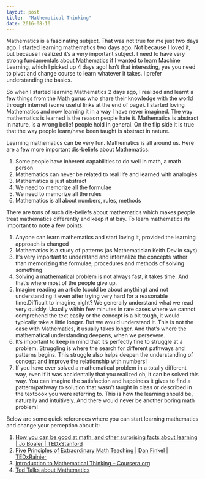 ```yaml
---
layout: post
title:  "Mathematical Thinking"
date: 2016-08-10
---
```

Mathematics is a fascinating subject. That was not true for me just two days ago. I started learning mathematics two days ago. Not because I loved it, but because I realized it’s a very important subject. I need to have very strong fundamentals about Mathematics if I wanted to learn Machine Learning, which I picked up 4 days ago! Isn’t that interesting, yes you need to pivot and change course to learn whatever it takes. I prefer understanding the basics.

So when I started learning Mathematics 2 days ago, I realized and learnt a few things from the Math gurus who share their knowledge with the world through internet (some useful links at the end of page). I started loving Mathematics and now learning it in a way I have never imagined. The way mathematics is learned is the reason people hate it. Mathematics is abstract in nature, is a wrong belief people hold in general. On the flip side it is true that the way people learn/have been taught is abstract in nature.

Learning mathematics can be very fun. Mathematics is all around us. Here are a few more important dis-beliefs about Mathematics:

  1. Some people have inherent capabilities to do well in math, a math person
  2. Mathematics can never be related to real life and learned with analogies
  3. Mathematics is just abstract
  4. We need to memorize all the formulae
  5. We need to memorize all the rules
  6. Mathematics is all about numbers, rules, methods

There are tons of such dis-beliefs about mathematics which makes people treat mathematics differently and keep it at bay. To learn mathematics its important to note a few points:

  1. Anyone can learn mathematics and start loving it, provided the learning approach is changed
  2. Mathematics is a study of patterns (as Mathematician Keith Devlin says)
  3. It’s very important to understand and internalize the concepts rather than memorizing the formulae, procedures and methods of solving something
  4. Solving a mathematical problem is not always fast, it takes time. And that’s where most of the people give up.
  5. Imagine reading an article (could be about anything) and not understanding it even after trying very hard for a reasonable time.Difficult to imagine, right? We generally understand what we read very quickly. Usually within few minutes in rare cases where we cannot comprehend the text easily or the concept is a bit tough, it would typically take a little longer. But we would understand it. This is not the case with Mathematics, it usually takes longer. And that’s where the mathematical understanding deepens, when we persevere.
  6. It’s important to keep in mind that it’s perfectly fine to struggle at a problem. Struggling is where the search for different pathways and patterns begins. This struggle also helps deepen the understanding of concept and improve the relationship with numbers!
  7. If you have ever solved a mathematical problem in a totally different way, even if it was accidentally that you realized oh, it can be solved this way. You can imagine the satisfaction and happiness it gives to find a pattern/pathway to solution that wasn’t taught in class or described in the textbook you were referring to. This is how the learning should be, naturally and intuitively. And there would never be another boring math problem!
 
Below are some quick references where you can start learning mathematics and change your perception about it:

  1. [How you can be good at math, and other surprising facts about learning | Jo Boaler | TEDxStanford](https://www.youtube.com/watch?v=3icoSeGqQtY)
  2. [Five Principles of Extraordinary Math Teaching | Dan Finkel | TEDxRainier](https://www.youtube.com/watch?v=ytVneQUA5-c)
  3. [Introduction to Mathematical Thinking – Coursera.org](https://www.coursera.org/learn/mathematical-thinking)
  4. [Ted Talks about Mathematics](http://www.ted.com/topics/math)
